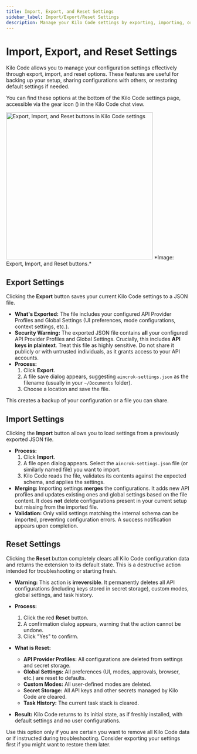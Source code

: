 ```yaml
---
title: Import, Export, and Reset Settings
sidebar_label: Import/Export/Reset Settings
description: Manage your Kilo Code settings by exporting, importing, or resetting them to defaults.
---
```


# Import, Export, and Reset Settings

Kilo Code allows you to manage your configuration settings effectively through export, import, and reset options. These features are useful for backing up your setup, sharing configurations with others, or restoring default settings if needed.

You can find these options at the bottom of the Kilo Code settings page, accessible via the gear icon (<i class="codicon codicon-gear"></i>) in the Kilo Code chat view.

<img src="/docs/img/settings-management/settings-management.png" alt="Export, Import, and Reset buttons in Kilo Code settings" width="400" />
*Image: Export, Import, and Reset buttons.*

## Export Settings

Clicking the **Export** button saves your current Kilo Code settings to a JSON file.

*   **What's Exported:** The file includes your configured API Provider Profiles and Global Settings (UI preferences, mode configurations, context settings, etc.).
*   **Security Warning:** The exported JSON file contains **all** your configured API Provider Profiles and Global Settings. Crucially, this includes **API keys in plaintext**. Treat this file as highly sensitive. Do not share it publicly or with untrusted individuals, as it grants access to your API accounts.
*   **Process:**
    1.  Click **Export**.
    2.  A file save dialog appears, suggesting `aincrok-settings.json` as the filename (usually in your `~/Documents` folder).
    3.  Choose a location and save the file.

This creates a backup of your configuration or a file you can share.

## Import Settings

Clicking the **Import** button allows you to load settings from a previously exported JSON file.

*   **Process:**
    1.  Click **Import**.
    2.  A file open dialog appears. Select the `aincrok-settings.json` file (or similarly named file) you want to import.
    3.  Kilo Code reads the file, validates its contents against the expected schema, and applies the settings.
*   **Merging:** Importing settings **merges** the configurations. It adds new API profiles and updates existing ones and global settings based on the file content. It does **not** delete configurations present in your current setup but missing from the imported file.
*   **Validation:** Only valid settings matching the internal schema can be imported, preventing configuration errors. A success notification appears upon completion.

## Reset Settings

Clicking the **Reset** button completely clears all Kilo Code configuration data and returns the extension to its default state. This is a destructive action intended for troubleshooting or starting fresh.

*   **Warning:** This action is **irreversible**. It permanently deletes all API configurations (including keys stored in secret storage), custom modes, global settings, and task history.

*   **Process:**
    1.  Click the red **Reset** button.
    2.  A confirmation dialog appears, warning that the action cannot be undone.
    3.  Click "Yes" to confirm.

*   **What is Reset:**
    *   **API Provider Profiles:** All configurations are deleted from settings and secret storage.
    *   **Global Settings:** All preferences (UI, modes, approvals, browser, etc.) are reset to defaults.
    *   **Custom Modes:** All user-defined modes are deleted.
    *   **Secret Storage:** All API keys and other secrets managed by Kilo Code are cleared.
    *   **Task History:** The current task stack is cleared.

*   **Result:** Kilo Code returns to its initial state, as if freshly installed, with default settings and no user configurations.

Use this option only if you are certain you want to remove all Kilo Code data or if instructed during troubleshooting. Consider exporting your settings first if you might want to restore them later.